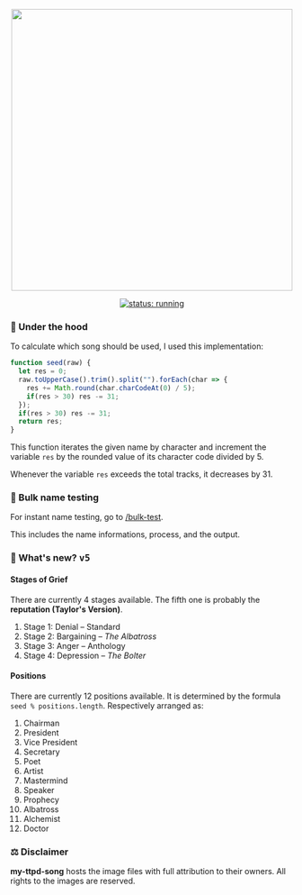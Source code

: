 <p align="center"><a href="https://bit.ly/my-ttpd-song">
  <picture>
    <source media="(prefers-color-scheme: dark)" srcset="https://my-ttpd-song.vercel.app/img/anthology.jpg" width="500">
    <img alt="" src="https://my-ttpd-song.vercel.app/img/standard.png" width="500">
  </picture>
</a></p>

<p align="center"><a href="https://my-ttpd-song.vercel.app"><img src="https://img.shields.io/badge/status-running-blue?style=for-the-badge&logo=vercel&labelColor=black" alt="status: running"></a></p>

### :book: Under the hood

To calculate which song should be used, I used this implementation:

```js
function seed(raw) {
  let res = 0;
  raw.toUpperCase().trim().split("").forEach(char => {
    res += Math.round(char.charCodeAt(0) / 5);
    if(res > 30) res -= 31;
  });
  if(res > 30) res -= 31;
  return res;
}
```

This function iterates the given name by character and increment the variable `res` by the rounded value of its character code divided by 5.

Whenever the variable `res` exceeds the total tracks, it decreases by 31.

### :test_tube: Bulk name testing
For instant name testing, go to [/bulk-test](https://my-ttpd-song.vercel.app/bulk-test).

This includes the name informations, process, and the output.

### :fallen_leaf: What's new? <kbd>v5</kbd>

#### Stages of Grief

There are currently 4 stages available. The fifth one is probably the **reputation (Taylor's Version)**.

1. Stage 1: Denial &ndash; Standard
2. Stage 2: Bargaining &ndash; *The Albatross*
3. Stage 3: Anger &ndash; Anthology
4. Stage 4: Depression &ndash; *The Bolter*

#### Positions

There are currently 12 positions available. It is determined by the formula `seed % positions.length`. Respectively arranged as:

1. Chairman
2. President
3. Vice President
4. Secretary
5. Poet
6. Artist
7. Mastermind
8. Speaker
9. Prophecy
10. Albatross
11. Alchemist
12. Doctor

### :balance_scale: Disclaimer
**my-ttpd-song** hosts the image files with full attribution to their owners. All rights to the images are reserved.
